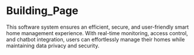 # Building_Page
This software system ensures an efficient, secure, and user-friendly smart home management experience. With real-time monitoring, access control, and chatbot integration, users can effortlessly manage their homes while maintaining data privacy and security.
